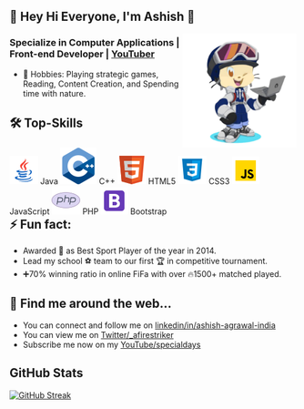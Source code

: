 <!-- COMMENTED
**Afirestriker/Afirestriker** is a ✨ _special_ ✨ repository because its `README.md` (this file) appears on your GitHub profile.
-->

## 👋 Hey Hi Everyone, I'm Ashish 👋

<img align="right" width="200" height="200" src="./Images/Octacat-img1.png?raw=true"></a>

### Specialize in Computer Applications | Front-end Developer | <a href="https://www.youtube.com/specialdays">YouTuber</a>

- 🔭 Hobbies: Playing strategic games, Reading, Content Creation, and Spending time with nature.
<!-- - 🌱 Learning MERN Stack... -->

<!--
- 📫 How to reach me: ...
- 😄 Pronouns: ...
-->

## 🛠 Top-Skills
<div style="float:left;"> 
  <img src="./Icons/Java-icon.png"/> Java
  <img src="./Icons/cpp-icon.png"/> C++
  <img src="./Icons/HTML-icon.png"/> HTML5
  <img src="./Icons/CSS-icon.png"/> CSS3
  <img src="./Icons/JavaScript-48x48.png"/> JavaScript
  <img src="./Icons/PHP-icon.png"/> PHP
  <img src="./Icons/Bootstrap-48x48.png"/> Bootstrap
</div>

<!-- ## ✍️ Blog -->

## ⚡️ Fun fact:
- Awarded 🥇 as Best Sport Player of the year in 2014.
- Lead my school ⚽ team to our first 🏆 in competitive tournament.
- ➕70% winning ratio in online FiFa with over 🔥1500+ matched played.

## 🔗 Find me around the web...
- You can connect and follow me on <a href="https://linkedin.com/in/ashish-agrawal-india">linkedin/in/ashish-agrawal-india</a>
- You can view me on <a href="https://twitter.com/_afirestriker">Twitter/_afirestriker</a>
- Subscribe me now on my <a href="https://www.youtube.com/c/SpecialDays">YouTube/specialdays</a>

<!-- COMMENTED -->

## GitHub Stats
<!--  https://github.com/anuraghazra/github-readme-stats/blob/master/themes/README.md   -->
<!-- [![Afirestriker GitHub stats](https://github-readme-stats.vercel.app/api?username=Afirestriker&show_icons=true&theme=dark)] -->

<!--  https://github-readme-streak-stats.herokuapp.com/demo/  -->
[![GitHub Streak](https://github-readme-streak-stats.herokuapp.com?user=Afirestriker&theme=github-dark&hide_border=true&date_format=M%20j%5B%2C%20Y%5D)](https://git.io/streak-stats)
